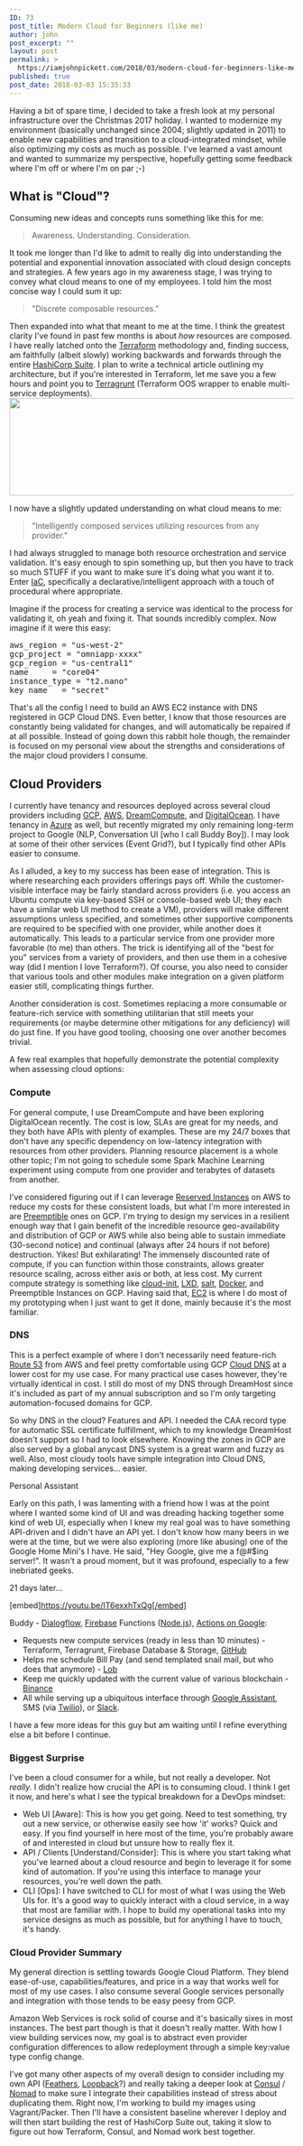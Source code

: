 ```yaml
---
ID: 73
post_title: Modern Cloud for Beginners (like me)
author: john
post_excerpt: ""
layout: post
permalink: >
  https://iamjohnpickett.com/2018/03/modern-cloud-for-beginners-like-me/
published: true
post_date: 2018-03-03 15:35:33
---
```

Having a bit of spare time, I decided to take a fresh look at my personal infrastructure over the Christmas 2017 holiday. I wanted to modernize my environment (basically unchanged since 2004; slightly updated in 2011) to enable new capabilities and transition to a cloud-integrated mindset, while also optimizing my costs as much as possible. I've learned a vast amount and wanted to summarize my perspective, hopefully getting some feedback where I'm off or where I'm on par ;-)
<h2>What is "Cloud"?</h2>
Consuming new ideas and concepts runs something like this for me:
<blockquote>Awareness. Understanding. Consideration.</blockquote>
It took me longer than I'd like to admit to really dig into understanding the potential and exponential innovation associated with cloud design concepts and strategies. A few years ago in my awareness stage, I was trying to convey what cloud means to one of my employees. I told him the most concise way I could sum it up:
<blockquote>"Discrete composable resources."</blockquote>
Then expanded into what that meant to me at the time. I think the greatest clarity I've found in past few months is about <em>how</em> resources are composed. I have really latched onto the <a href="https://www.terraform.io/" target="_blank" rel="noopener nofollow">Terraform</a> methodology and, finding success, am faithfully (albeit slowly) working backwards and forwards through the entire <a href="https://www.hashicorp.com/" target="_blank" rel="noopener nofollow">HashiCorp Suite</a>. I plan to write a technical article outlining my architecture, but if you're interested in Terraform, let me save you a few hours and point you to <a href="https://github.com/gruntwork-io/terragrunt" target="_blank" rel="noopener nofollow">Terragrunt</a> (Terraform OOS wrapper to enable multi-service deployments).

<img class="aligncenter size-large wp-image-74" src="https://iamjohnpickett.com/wp-content/uploads/2018/03/AAMAAQDGAAgAAQAAAAAAAA9iAAAAJGIyMzA0NzhjLTM3MDAtNDMyYS1hYmM1LThhYTkwNDg1MmUzZQ-1024x337.png" alt="" width="525" height="173" />

I now have a slightly updated understanding on what cloud means to me:
<blockquote>"Intelligently composed services utilizing resources from any provider."</blockquote>
I had always struggled to manage both resource orchestration and service validation. It's easy enough to spin something up, but then you have to track so much STUFF if you want to make sure it's doing what you want it to. Enter <a href="https://en.wikipedia.org/wiki/Infrastructure_as_Code#Types_of_approaches" target="_blank" rel="noopener nofollow">IaC</a>, specifically a declarative/intelligent approach with a touch of procedural where appropriate.

Imagine if the process for creating a service was identical to the process for validating it, oh yeah and fixing it. That sounds incredibly complex. Now imagine if it were this easy:
<pre class="ql-syntax" spellcheck="false">aws_region = <span class="hljs-string">"us-west-2"</span>
gcp_project = <span class="hljs-string">"omniapp-xxxx"</span>
gcp_region = <span class="hljs-string">"us-central1"</span>
name     = <span class="hljs-string">"core04"</span>
instance_<span class="hljs-built_in">type</span> = <span class="hljs-string">"t2.nano"</span>
key_name   = <span class="hljs-string">"secret"</span></pre>
That's all the config I need to build an AWS EC2 instance with DNS registered in GCP Cloud DNS. Even better, I know that those resources are constantly being validated for changes, and will automatically be repaired if at all possible. Instead of going down this rabbit hole though, the remainder is focused on my personal view about the strengths and considerations of the major cloud providers I consume.
<h2>Cloud Providers</h2>
I currently have tenancy and resources deployed across several cloud providers including <a href="https://cloud.google.com/" target="_blank" rel="noopener nofollow">GCP</a>, <a href="https://aws.amazon.com/" target="_blank" rel="noopener nofollow">AWS</a>, <a href="https://www.dreamhost.com/cloud/computing/" target="_blank" rel="noopener nofollow">DreamCompute</a>, and <a href="https://www.digitalocean.com/" target="_blank" rel="noopener nofollow">DigitalOcean</a>. I have tenancy in <a href="https://azure.microsoft.com/en-us/" target="_blank" rel="noopener nofollow">Azure</a> as well, but recently migrated my only remaining long-term project to Google (NLP, Conversation UI [who I call Buddy Boy]). I may look at some of their other services (Event Grid?), but I typically find other APIs easier to consume.

As I alluded, a key to my success has been ease of integration. This is where researching each providers offerings pays off. While the customer-visible interface may be fairly standard across providers (i.e. you access an Ubuntu compute via key-based SSH or console-based web UI; they each have a similar web UI method to create a VM), providers will make different assumptions unless specified, and sometimes other supportive components are required to be specified with one provider, while another does it automatically. This leads to a particular service from one provider more favorable (to me) than others. The trick is identifying all of the "best for you" services from a variety of providers, and then use them in a cohesive way (did I mention I love Terraform?). Of course, you also need to consider that various tools and other modules make integration on a given platform easier still, complicating things further.

Another consideration is cost. Sometimes replacing a more consumable or feature-rich service with something utilitarian that still meets your requirements (or maybe determine other mitigations for any deficiency) will do just fine. If you have good tooling, choosing one over another becomes trivial.

A few real examples that hopefully demonstrate the potential complexity when assessing cloud options:
<h3>Compute</h3>
For general compute, I use DreamCompute and have been exploring DigitalOcean recently. The cost is low, SLAs are great for my needs, and they both have APIs with plenty of examples. These are my 24/7 boxes that don't have any specific dependency on low-latency integration with resources from other providers. Planning resource placement is a whole other topic; I'm not going to schedule some Spark Machine Learning experiment using compute from one provider and terabytes of datasets from another.

I've considered figuring out if I can leverage <a href="https://aws.amazon.com/ec2/pricing/reserved-instances/" target="_blank" rel="noopener nofollow">Reserved Instances</a> on AWS to reduce my costs for these consistent loads, but what I'm more interested in are <a href="https://cloud.google.com/compute/docs/instances/preemptible" target="_blank" rel="noopener nofollow">Preemptible</a> ones on GCP. I'm trying to design my services in a resilient enough way that I gain benefit of the incredible resource geo-availability and distribution of GCP or AWS while also being able to sustain immediate (30-second notice) and continual (always after 24 hours if not before) destruction. Yikes! But exhilarating! The immensely discounted rate of compute, if you can function within those constraints, allows greater resource scaling, across either axis or both, at less cost. My current compute strategy is something like <a href="https://cloud-init.io/" target="_blank" rel="noopener nofollow">cloud-init</a>, <a href="https://www.ubuntu.com/containers/lxd" target="_blank" rel="noopener nofollow">LXD</a>, <a href="https://saltstack.com/" target="_blank" rel="noopener nofollow">salt</a>, <a href="https://www.docker.com/" target="_blank" rel="noopener nofollow">Docker</a>, and Preemptible Instances on GCP. Having said that, <a href="https://aws.amazon.com/ec2/" target="_blank" rel="noopener nofollow">EC2</a> is where I do most of my prototyping when I just want to get it done, mainly because it's the most familiar.
<h3>DNS</h3>
This is a perfect example of where I don't necessarily need feature-rich <a href="https://aws.amazon.com/route53/" target="_blank" rel="noopener nofollow">Route 53</a> from AWS and feel pretty comfortable using GCP <a href="https://cloud.google.com/dns/" target="_blank" rel="noopener nofollow">Cloud DNS</a> at a lower cost for my use case. For many practical use cases however, they're virtually identical in cost. I still do most of my DNS through DreamHost since it's included as part of my annual subscription and so I'm only targeting automation-focused domains for GCP.

So why DNS in the cloud? Features and API. I needed the CAA record type for automatic SSL certificate fulfillment, which to my knowledge DreamHost doesn't support so I had to look elsewhere. Knowing the zones in GCP are also served by a global anycast DNS system is a great warm and fuzzy as well. Also, most cloudy tools have simple integration into Cloud DNS, making developing services... easier.

Personal Assistant

Early on this path, I was lamenting with a friend how I was at the point where I wanted some kind of UI and was dreading hacking together some kind of web UI, especially when I knew my real goal was to have something API-driven and I didn't have an API yet. I don't know how many beers in we were at the time, but we were also exploring (more like abusing) one of the Google Home Mini's I have. He said, "Hey Google, give me a f@#$ing server!". It wasn't a proud moment, but it was profound, especially to a few inebriated geeks.

21 days later...

[embed]https://youtu.be/IT6exxhTxQg[/embed]

Buddy - <a href="https://dialogflow.com/" target="_blank" rel="noopener nofollow">Dialogflow</a>, <a href="https://firebase.google.com/" target="_blank" rel="noopener nofollow">Firebase</a> Functions (<a href="https://nodejs.org/en/" target="_blank" rel="noopener nofollow">Node.js</a>), <a href="https://developers.google.com/actions/" target="_blank" rel="noopener nofollow">Actions on Google</a>:
<ul>
 	<li>Requests new compute services (ready in less than 10 minutes) - Terraform, Terragrunt, Firebase Database &amp; Storage, <a href="https://github.com/" target="_blank" rel="noopener nofollow">GitHub</a></li>
 	<li>Helps me schedule Bill Pay (and send templated snail mail, but who does that anymore) - <a href="https://lob.com/" target="_blank" rel="noopener nofollow">Lob</a></li>
 	<li>Keep me quickly updated with the current value of various blockchain - <a href="https://www.binance.com/" target="_blank" rel="noopener nofollow">Binance</a></li>
 	<li>All while serving up a ubiquitous interface through <a href="https://assistant.google.com/intl/en_us/" target="_blank" rel="noopener nofollow">Google Assistant</a>, SMS (via <a href="https://www.twilio.com/" target="_blank" rel="noopener nofollow">Twilio</a>), or <a href="https://slack.com/" target="_blank" rel="noopener nofollow">Slack</a>.</li>
</ul>
I have a few more ideas for this guy but am waiting until I refine everything else a bit before I continue.
<h3>Biggest Surprise</h3>
I've been a cloud consumer for a while, but not really a developer. Not <em>really.</em> I didn't realize how crucial the API is to consuming cloud. I think I get it now, and here's what I see the typical breakdown for a DevOps mindset:
<ul>
 	<li>Web UI [Aware]: This is how you get going. Need to test something, try out a new service, or otherwise easily see how 'it' works? Quick and easy. If you find yourself in here most of the time, you're probably aware of and interested in cloud but unsure how to really flex it.</li>
 	<li>API / Clients [Understand/Consider]: This is where you start taking what you've learned about a cloud resource and begin to leverage it for some kind of automation. If you're using this interface to manage your resources, you're well down the path.</li>
 	<li>CLI [Ops]: I have switched to CLI for most of what I was using the Web UIs for. It's a good way to quickly interact with a cloud service, in a way that most are familiar with. I hope to build my operational tasks into my service designs as much as possible, but for anything I have to touch, it's handy.</li>
</ul>
<h3>Cloud Provider Summary</h3>
My general direction is settling towards Google Cloud Platform. They blend ease-of-use, capabilities/features, and price in a way that works well for most of my use cases. I also consume several Google services personally and integration with those tends to be easy peesy from GCP.

Amazon Web Services is rock solid of course and it's basically sixes in most instances. The best part though is that it doesn't really matter. With how I view building services now, my goal is to abstract even provider configuration differences to allow redeployment through a simple key:value type config change.

I've got many other aspects of my overall design to consider including my own API (<a href="https://feathersjs.com/" target="_blank" rel="noopener nofollow">Feathers</a>, <a href="https://loopback.io/" target="_blank" rel="noopener nofollow">Loopback</a>?) and really taking a deeper look at <a href="https://www.consul.io/" target="_blank" rel="noopener nofollow">Consul</a> / <a href="https://www.nomadproject.io/" target="_blank" rel="noopener nofollow">Nomad</a> to make sure I integrate their capabilities instead of stress about duplicating them. Right now, I'm working to build my images using Vagrant/Packer. Then I'll have a consistent baseline wherever I deploy and will then start building the rest of HashiCorp Suite out, taking it slow to figure out how Terraform, Consul, and Nomad work best together.